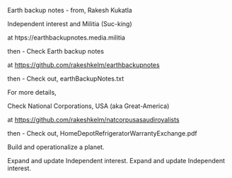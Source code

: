 Earth backup notes - from, Rakesh Kukatla

Independent interest and Militia (Suc-king)

at htps://earthbackupnotes.media.militia

then - Check Earth backup notes

at https://github.com/rakeshkelm/earthbackupnotes 

then - Check out, earthBackupNotes.txt

For more details,

Check National Corporations, USA (aka Great-America)

at https://github.com/rakeshkelm/natcorpusasaudiroyalists

then - Check out, HomeDepotRefrigeratorWarrantyExchange.pdf

Build and operationalize a planet.

Expand and update Independent interest.
Expand and update Independent interest.
